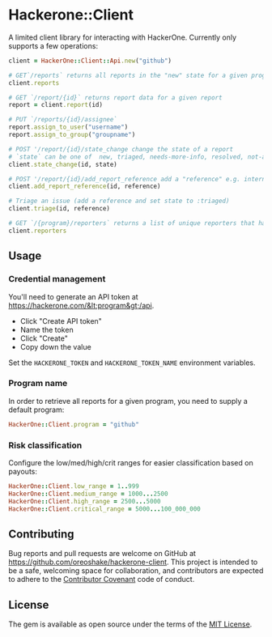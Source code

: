 # Hackerone::Client

A limited client library for interacting with HackerOne. Currently only supports a few operations:

```ruby
client = HackerOne::Client::Api.new("github")

# GET`/reports` returns all reports in the "new" state for a given program
client.reports

# GET `/report/{id}` returns report data for a given report
report = client.report(id)

# PUT `/reports/{id}/assignee`
report.assign_to_user("username")
report.assign_to_group("groupname")

# POST '/report/{id}/state_change change the state of a report
# `state` can be one of  new, triaged, needs-more-info, resolved, not-applicable, informative, duplicate, spam
client.state_change(id, state)

# POST '/report/{id}/add_report_reference add a "reference" e.g. internal issue number
client.add_report_reference(id, reference)

# Triage an issue (add a reference and set state to :triaged)
client.triage(id, reference)

# GET `/{program}/reporters` returns a list of unique reporters that have reported to your program
client.reporters
```

## Usage

### Credential management

You'll need to generate an API token at https://hackerone.com/&lt;program&gt;/api.

* Click "Create API token"
* Name the token
* Click "Create"
* Copy down the value

Set the `HACKERONE_TOKEN` and `HACKERONE_TOKEN_NAME` environment variables.

### Program name

In order to retrieve all reports for a given program, you need to supply a default program:

```ruby
HackerOne::Client.program = "github"
```

### Risk classification

Configure the low/med/high/crit ranges for easier classification based on payouts:

```ruby
HackerOne::Client.low_range = 1..999
HackerOne::Client.medium_range = 1000...2500
HackerOne::Client.high_range = 2500...5000
HackerOne::Client.critical_range = 5000...100_000_000
```

## Contributing

Bug reports and pull requests are welcome on GitHub at https://github.com/oreoshake/hackerone-client. This project is intended to be a safe, welcoming space for collaboration, and contributors are expected to adhere to the [Contributor Covenant](http://contributor-covenant.org) code of conduct.


## License

The gem is available as open source under the terms of the [MIT License](http://opensource.org/licenses/MIT).
